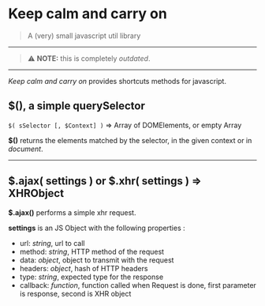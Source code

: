 # Keep calm and carry on

> A (very) small javascript util library

* * *

> ⚠️ **NOTE:** this is completely _outdated_.

* * *

*Keep calm and carry on* provides shortcuts methods for javascript.

## $(), a simple querySelector

`$( sSelector [, $Context] )` => Array of DOMElements, or empty Array

**$()** returns the elements matched by the selector, in the given context or in *document*.

* * *

## $.ajax( settings ) or $.xhr( settings ) => XHRObject

**$.ajax()** performs a simple xhr request.

**settings** is an JS Object with the following properties :
* url: *string*, url to call
* method: *string*, HTTP method of the request
* data: *object*, object to transmit with the request
* headers: *object*, hash of HTTP headers
* type: *string*, expected type for the response
* callback: *function*, function called when Request is done, first parameter is response, second is XHR object
